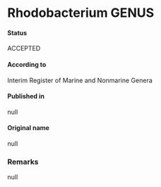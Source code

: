 Rhodobacterium GENUS
=======

#### Status
ACCEPTED

#### According to
Interim Register of Marine and Nonmarine Genera

#### Published in
null

#### Original name
null

### Remarks
null